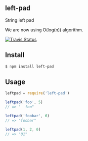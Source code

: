 ## left-pad

String left pad

We are now using O(log(n)) algorithm.

<a href="https://travis-ci.org/camwest/left-pad"><img alt="Travis Status" src="https://travis-ci.org/camwest/left-pad.svg?branch=master&label=travis&style=flat"></a>

## Install

```bash
$ npm install left-pad
```

## Usage

```js
leftpad = require('left-pad')

leftpad('foo', 5)
// => "  foo"

leftpad('foobar', 6)
// => "foobar"

leftpad(1, 2, 0)
// => "01"
```
